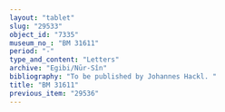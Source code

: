 ```yaml
---
layout: "tablet"
slug: "29533"
object_id: "7335"
museum_no_: "BM 31611"
period: "-"
type_and_content: "Letters"
archive: "Egibi/Nūr-Sîn"
bibliography: "To be published by Johannes Hackl. "
title: "BM 31611"
previous_item: "29536"
---
```


